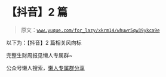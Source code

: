# 【抖音】2 篇

> 原文：[`www.yuque.com/for_lazy/xkrm14/whuwr5qw39ykca9e`](https://www.yuque.com/for_lazy/xkrm14/whuwr5qw39ykca9e)

以下为：【抖音】2 篇相关风向标

完整生财周报见懒人专属群~

公众号懒人搜索，[懒人专属群分享](https://lazybook.fun/#/blog/group)
